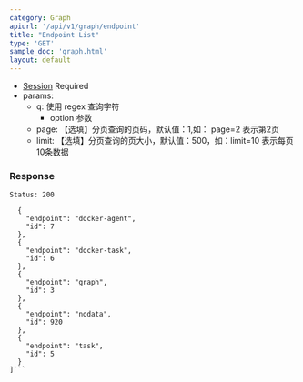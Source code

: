 ```yaml
---
category: Graph
apiurl: '/api/v1/graph/endpoint'
title: "Endpoint List"
type: 'GET'
sample_doc: 'graph.html'
layout: default
---
```


* [Session](#/authentication) Required
* params:
    * q: 使用 regex 查询字符
      * option 参数
    * page: 【选填】分页查询的页码，默认值：1,如： page=2 表示第2页
    * limit: 【选填】分页查询的页大小，默认值：500，如：limit=10 表示每页10条数据


### Response

```Status: 200```
```[
  {
    "endpoint": "docker-agent",
    "id": 7
  },
  {
    "endpoint": "docker-task",
    "id": 6
  },
  {
    "endpoint": "graph",
    "id": 3
  },
  {
    "endpoint": "nodata",
    "id": 920
  },
  {
    "endpoint": "task",
    "id": 5
  }
]```
